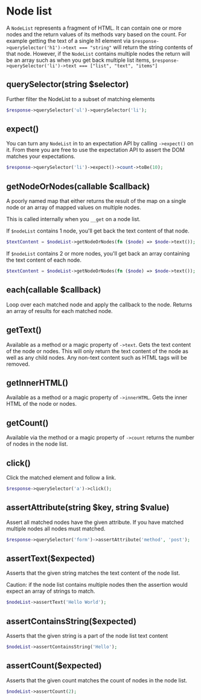 # Node list

A `NodeList` represents a fragment of HTML. It can contain one or more nodes and
the return values of its methods vary based on the count. For example getting the text
of a single h1 element via `$response->querySelector('h1')->text === "string"` will return the string
contents of that node. However, if the `NodeList` contains multiple nodes the return
will be an array such as when you get back multiple list items, `$response->querySelector('li')->text === ["list", "text", "items"]`

## querySelector(string $selector)
Further filter the NodeList to a subset of matching elements

```php
$response->querySelector('ul')->querySelector('li');
```

## expect()
You can turn any `NodeList` in to an expectation API by calling `->expect()` on it. From there
you are free to use the expectation API to assert the DOM matches your expectations.

```php
$response->querySelector('li')->expect()->count->toBe(10);
```

## getNodeOrNodes(callable $callback)
A poorly named map that either returns the result of the map on
a single node or an array of mapped values on multiple nodes.

This is called internally when you `__get` on a node list.

If `$nodeList` contains 1 node, you'll get back the text content
of that node.
```php
$textContent = $nodeList->getNodeOrNodes(fn ($node) => $node->text()); // string
```

If `$nodeList` contains 2 or more nodes, you'll get back an array
containing the text content of each node.
```php
$textContent = $nodeList->getNodeOrNodes(fn ($node) => $node->text()); // array
```

## each(callable $callback)
Loop over each matched node and apply the callback to the node. Returns
an array of results for each matched node.

## getText()
Available as a method or a magic property of `->text`. Gets the text content of the node or nodes. This
will only return the text content of the node as well as any child nodes. Any non-text content such as
HTML tags will be removed.

## getInnerHTML()
Available as a method or a magic property of `->innerHTML`. Gets the inner HTML of the node or nodes.

## getCount()
Available via the method or a magic property of `->count` returns
the number of nodes in the node list.

## click()
Click the matched element and follow a link.

```php
$response->querySelector('a')->click();
```

## assertAttribute(string $key, string $value)
Assert all matched nodes have the given attribute. If you have matched multiple nodes
all nodes must matched.

```php
$response->querySelector('form')->assertAttribute('method', 'post');
```

## assertText($expected)
Asserts that the given string matches the text content of the node list.

Caution: if the node list contains multiple nodes then the assertion
would expect an array of strings to match.

```php
$nodeList->assertText('Hello World');
```

## assertContainsString($expected)
Asserts that the given string is a part of the node list text content

```php
$nodeList->assertContainsString('Hello');
```

## assertCount($expected)
Asserts that the given count matches the count of nodes in the node list.

```php
$nodeList->assertCount(2);
```
